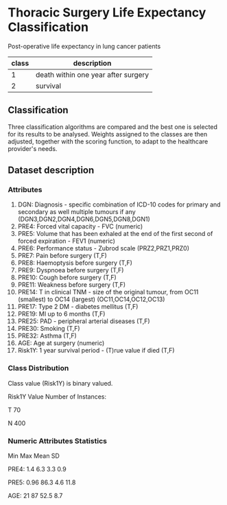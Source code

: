 # Thoracic Surgery Life Expectancy Classification
Post-operative life expectancy in lung cancer patients

| class | description                         |
|-------|-------------------------------------|
| 1     | death within one year after surgery |
| 2     | survival                            |

## Classification
Three classification algorithms are compared and the best one is selected for its results to be analysed. Weights assigned to the classes are then adjusted, together with the scoring function, to adapt to the healthcare provider's needs.

## Dataset description
### Attributes
1. DGN: Diagnosis - specific combination of ICD-10 codes for primary and secondary as well multiple tumours if any (DGN3,DGN2,DGN4,DGN6,DGN5,DGN8,DGN1)
2. PRE4: Forced vital capacity - FVC (numeric)
3. PRE5: Volume that has been exhaled at the end of the first second of forced expiration - FEV1 (numeric)
4. PRE6: Performance status - Zubrod scale (PRZ2,PRZ1,PRZ0)
5. PRE7: Pain before surgery (T,F)
6. PRE8: Haemoptysis before surgery (T,F)
7. PRE9: Dyspnoea before surgery (T,F)
8. PRE10: Cough before surgery (T,F)
9. PRE11: Weakness before surgery (T,F)
10. PRE14: T in clinical TNM - size of the original tumour, from OC11 (smallest) to OC14 (largest) (OC11,OC14,OC12,OC13)
11. PRE17: Type 2 DM - diabetes mellitus (T,F)
12. PRE19: MI up to 6 months (T,F)
13. PRE25: PAD - peripheral arterial diseases (T,F)
14. PRE30: Smoking (T,F)
15. PRE32: Asthma (T,F)
16. AGE: Age at surgery (numeric)
17. Risk1Y: 1 year survival period - (T)rue value if died (T,F)

### Class Distribution
Class value (Risk1Y) is binary valued.

Risk1Y Value Number of Instances:

T 70

N 400

### Numeric Attributes Statistics
Min Max Mean SD

PRE4: 1.4 6.3 3.3 0.9

PRE5: 0.96 86.3 4.6 11.8

AGE: 21 87 52.5 8.7

